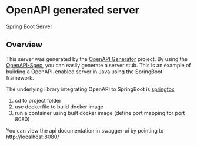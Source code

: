 # OpenAPI generated server

Spring Boot Server 


## Overview  
This server was generated by the [OpenAPI Generator](https://openapi-generator.tech) project.
By using the [OpenAPI-Spec](https://openapis.org), you can easily generate a server stub.
This is an example of building a OpenAPI-enabled server in Java using the SpringBoot framework.

The underlying library integrating OpenAPI to SpringBoot is [springfox](https://github.com/springfox/springfox)

1. cd to project folder
2. use dockerfile to build docker image
3. run a container using built docker image (define port mapping for port 8080)

You can view the api documentation in swagger-ui by pointing to  
http://localhost:8080/
